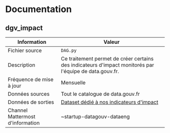 # Documentation

## dgv_impact

| Information | Valeur |
| -------- | -------- |
| Fichier source     | `DAG.py`     |
| Description | Ce traitement permet de créer certains des indicateurs d'impact monitorés par l'équipe de data.gouv.fr. |
| Fréquence de mise à jour | Mensuelle |
| Données sources | Tout le catalogue de data.gouv.fr |
| Données de sorties | [Dataset dédié à nos indicateurs d'impact](https://www.data.gouv.fr/datasets/indicateurs-dimpact-de-data-gouv-fr/) |
| Channel Mattermost d'information | ~startup-datagouv-dataeng |
